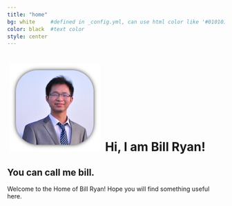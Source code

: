 ```yaml
---
title: "home"
bg: white     #defined in _config.yml, can use html color like '#010101'
color: black  #text color
style: center
---
```


<h1><img src="img/avatar-round.jpg" style="padding:0 5px;" />
  <span class="inlineblock">Hi, I am Bill Ryan!</span>
</h1>

## You can call me **bill**.

Welcome to the Home of Bill Ryan! Hope you will find something useful here.
